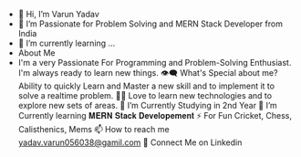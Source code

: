 - 👋 Hi, I’m Varun Yadav
- 👀 I’m Passionate for Problem Solving and MERN Stack Developer from India
- 🌱 I’m currently learning ...
- About Me
- I'm a very Passionate For Programming and Problem-Solving Enthusiast. I'm always ready to learn new things.
👁‍🗨 What's Special about me?
Ability to quickly Learn and Master a new skill and to implement it to solve a realtime problem.
👨‍💻 Love to learn new technologies and to explore new sets of areas.
🔭 I’m Currently Studying in 2nd Year
📘 I’m Currently learning 𝐌𝐄𝐑𝐍 𝐒𝐭𝐚𝐜𝐤 𝐃𝐞𝐯𝐞𝐥𝐨𝐩𝐞𝐦𝐞𝐧𝐭
⚡ For Fun Cricket, Chess, Calisthenics, Mems
📫 How to reach me yadav.varun056038@gamil.com
🔗 Connect Me on Linkedin

<!---
Varunyadavgithub/Varunyadavgithub is a ✨ special ✨ repository because its `README.md` (this file) appears on your GitHub profile.
You can click the Preview link to take a look at your changes.
--->
